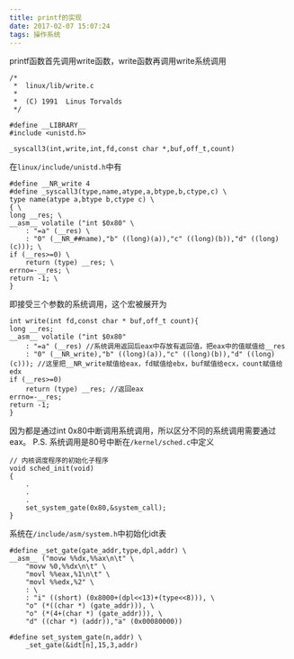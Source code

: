 ```yaml
---
title: printf的实现
date: 2017-02-07 15:07:24
tags: 操作系统
---
```

printf函数首先调用write函数，write函数再调用write系统调用
```
/*
 *  linux/lib/write.c
 *
 *  (C) 1991  Linus Torvalds
 */

#define __LIBRARY__
#include <unistd.h>

_syscall3(int,write,int,fd,const char *,buf,off_t,count)
```
<!--more-->
在`linux/include/unistd.h`中有
```
#define __NR_write 4
#define _syscall3(type,name,atype,a,btype,b,ctype,c) \
type name(atype a,btype b,ctype c) \
{ \
long __res; \
__asm__ volatile ("int $0x80" \
	: "=a" (__res) \
	: "0" (__NR_##name),"b" ((long)(a)),"c" ((long)(b)),"d" ((long)(c))); \
if (__res>=0) \
	return (type) __res; \
errno=-__res; \
return -1; \
}
```
即接受三个参数的系统调用，这个宏被展开为
```
int write(int fd,const char * buf,off_t count){
long __res;
__asm__ volatile ("int $0x80" 
	: "=a" (__res) //系统调用返回后eax中存放有返回值，把eax中的值赋值给__res
	: "0" (__NR_write),"b" ((long)(a)),"c" ((long)(b)),"d" ((long)(c))); //这里把__NR_write赋值给eax，fd赋值给ebx，buf赋值给ecx，count赋值给edx
if (__res>=0) 
	return (type) __res; //返回eax
errno=-__res; 
return -1; 
}
```
因为都是通过int 0x80中断调用系统调用，所以区分不同的系统调用需要通过eax。
P.S. 系统调用是80号中断在`/kernel/sched.c`中定义
```
// 内核调度程序的初始化子程序
void sched_init(void)
{
	.
	.
	.
	set_system_gate(0x80,&system_call);
}
```
系统在`/include/asm/system.h`中初始化idt表
```
#define _set_gate(gate_addr,type,dpl,addr) \
__asm__ ("movw %%dx,%%ax\n\t" \
	"movw %0,%%dx\n\t" \
	"movl %%eax,%1\n\t" \
	"movl %%edx,%2" \
	: \
	: "i" ((short) (0x8000+(dpl<<13)+(type<<8))), \
	"o" (*((char *) (gate_addr))), \
	"o" (*(4+(char *) (gate_addr))), \
	"d" ((char *) (addr)),"a" (0x00080000))

#define set_system_gate(n,addr) \
	_set_gate(&idt[n],15,3,addr)
```
